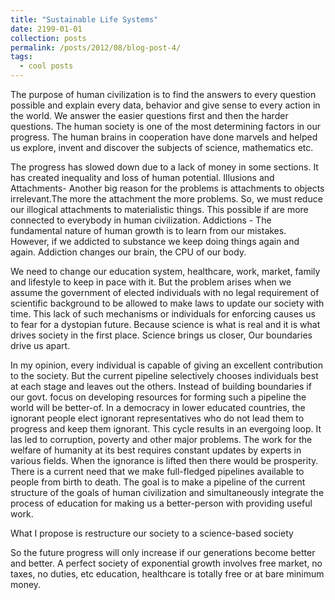 ```yaml
---
title: "Sustainable Life Systems"
date: 2199-01-01
collection: posts
permalink: /posts/2012/08/blog-post-4/
tags:
  - cool posts
---
```


<!-- This post will show up by default. To disable scheduling of future posts, edit `config.yml` and set `future: false`.  -->

The purpose of human civilization is to find the answers to every question possible and explain every data, behavior and give sense to every action in the world.
We answer the easier questions first and then the harder questions.
The human society is one of the most determining factors in our progress.
The human brains in cooperation have done marvels and helped us explore, invent and discover the subjects of science, mathematics etc.

The progress has slowed down due to a lack of money in some sections. It has created inequality and loss of human potential.
Illusions and Attachments- Another big reason for the problems is attachments to objects irrelevant.The more the attachment the more problems. So, we must reduce our
illogical attachments to materialistic things. This possible if are more connected to everybody in human civilization.
Addictions - The fundamental nature of human growth is to learn from our mistakes. However, if we addicted to substance we keep doing things again and again.
Addiction changes our brain, the CPU of our body.

We need to change our education system, healthcare, work, market, family and lifestyle to keep in pace with it.
But the problem arises when we assume the government of elected individuals with no legal requirement of scientific background to be allowed to make laws to update our society with time. This lack of such mechanisms or individuals for enforcing causes us to fear for a dystopian future.
Because science is what is real and it is what drives society in the first place. Science brings us closer, Our boundaries drive us apart.

In my opinion, every individual is capable of giving an excellent contribution to the society.
But the current pipeline selectively chooses individuals best at each stage and leaves out the others.
Instead of building boundaries if our govt. focus on developing resources for forming such a pipeline the world will be better-of.
In a democracy in lower educated countries, the ignorant people elect ignorant representatives who do not lead them to progress and keep them ignorant.
This cycle results in an evergoing loop. It las led to corruption, poverty and other major problems.
The work for the welfare of humanity at its best requires constant updates by experts in various fields.
When the ignorance is lifted then there would be prosperity.
There is a current need that we make full-fledged pipelines available to people from birth to death.
The goal is to make a pipeline of the current structure of the goals of human civilization and simultaneously integrate the process of education for making us a
better-person with providing useful work.

What I propose is restructure our society to a science-based society

So the future progress will only increase if our generations become better and better.
A perfect society of exponential growth involves free market, no taxes, no duties, etc
education, healthcare is totally free or at bare minimum money.
